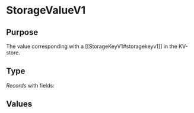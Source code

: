 # StorageValueV1

## Purpose
<!-- ANCHOR: purpose -->
The value corresponding with a [[StorageKeyV1#storagekeyv1]] in the KV-store.
<!-- ANCHOR_END: purpose -->

## Type

<!-- ANCHOR: type -->
<div class="type">

*Records* with fields:

</div>
<!-- ANCHOR_END: type -->

## Values
